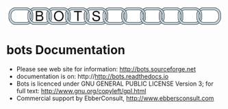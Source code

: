 ![](docs/botslogo_chain.png)

# bots Documentation

- Please see web site for information: http://bots.sourceforge.net
- documentation is on: http://http://bots.readthedocs.io
- Bots is licenced under GNU GENERAL PUBLIC LICENSE Version 3; for full text: http://www.gnu.org/copyleft/gpl.html
- Commercial support by EbberConsult, http://www.ebbersconsult.com
